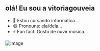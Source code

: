 ## olá! Eu sou a vitoriagouveia
- 🌱 Estou cursando informática...
- 😄 Pronouns: ela/dela...
- ⚡ Fun fact: Gosto de ouvir música...

![image](https://github.com/user-attachments/assets/d87957e6-e8c7-4806-a284-de0df8c09f5f)

